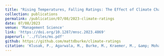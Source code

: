 ```yaml
---
title: "Rising Temperatures, Falling Ratings: The Effect of Climate Change on Sovereign Creditworthiness"
collection: publications
permalink: /publication/07/08/2023-climate-ratings
date: 07/08/2023
venue: 'Management Science'
link: 'https://doi.org/10.1287/mnsc.2023.4869'
paperurl: '../files/ms.pdf'
github: https://github.com/mattdburke/climate-ratings
citation: 'Klusak, P., Agarwala, M., Burke, M., Kraemer, M., &amp; Mohaddes, K. (2023). Rising temperatures, falling ratings: The effect of climate change on sovereign creditworthiness. Management Science'
---
```

